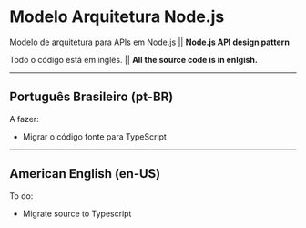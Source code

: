 # Modelo Arquitetura Node.js
Modelo de arquitetura para APIs em Node.js || **Node.js API design pattern**

Todo o código está em inglês. || **All the source code is in enlgish.**

---

## Português Brasileiro (pt-BR)
A fazer:
- Migrar o código fonte para TypeScript

---

## American English (en-US)
To do:
- Migrate source to Typescript
